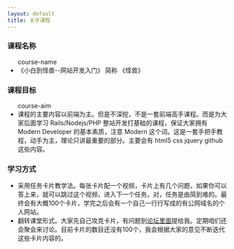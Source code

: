 ```yaml
---
layout: default
title: 关于课程
---
```


<div class="about container">
  <div class="about-card">
    <h3>课程名称</h3>
    <ul>
      <div class='id'>course-name</div>
      <li>
         《小白到怪兽--网站开发入门》 简称 《怪兽》
      </li>
    </ul>
  </div>
  <div class="about-card">
    <h3>课程目标</h3>
    <ul>
      <div class='id'>course-aim</div>
      <li>
        课程的主要内容以前端为主。但是不深挖，不是一套前端高手课程。而是为大家后面学习
        Rails/Nodejs/PHP 整站开发打基础的课程，保证大家拥有 Modern Developer
        的基本素质，注意 Modern
        这个词。这是一套手把手教程，动手为主，理论只讲最重要的部分。主要会有 html5 css
        jquery  github  这些内容。
      </li>
    </ul>
  </div>

  <div class="about-card">
    <h3>学习方式</h3>
    <ul>
      <li>
        采用任务卡片教学法。每张卡片配一个视频，卡片上有几个问题，如果你可以答上来，就可以跳过这个视频，进入下一个任务。对，任务是由简到难的。最终会有大概100个卡片，学完之后会有一个自己一行行写成的有公网域名的个人网站。
      </li>
      <li>
        翻转课堂形式。大家先自己攻克卡片，有问题到<a href="http://happyec.org">论坛里面</a>提给我。定期咱们还会聚会来讨论。目前卡片的数目还没有100个，我会根据大家的意见不断迭代这些卡片内容的。
      </li>
    </ul>
  </div>
</div>

